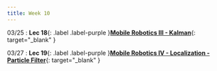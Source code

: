 ```yaml
---
title: Week 10
---
```

03/25
: **Lec 18**{: .label .label-purple }[**Mobile Robotics III - Kalman**](/CSCI5551-Spr24/assets/slides/lec18_mobile_robotics_3_kalman.pdf){: target="_blank" }

03/27
: **Lec 19**{: .label .label-purple }[**Mobile Robotics IV - Localization - Particle Filter**](/CSCI5551-Spr24/assets/slides/lec19_mobile_robotics_4_pf.pdf){: target="_blank" }
